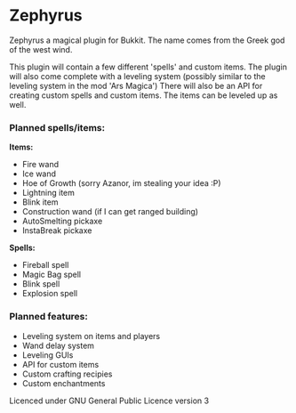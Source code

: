 Zephyrus
========

Zephyrus a magical plugin for Bukkit. The name comes from the Greek god of the west wind.

This plugin will contain a few different 'spells' and custom items. The plugin will also come complete with a leveling system (possibly similar to the leveling system in the mod 'Ars Magica')
There will also be an API for creating custom spells and custom items. The items can be leveled up as well.

### Planned spells/items:

**Items:**
*    Fire wand
*    Ice wand
*    Hoe of Growth (sorry Azanor, im stealing your idea :P)
*    Lightning item
*    Blink item
*    Construction wand (if I can get ranged building)
*    AutoSmelting pickaxe
*    InstaBreak pickaxe
    
**Spells:**
*    Fireball spell
*    Magic Bag spell
*    Blink spell
*    Explosion spell
    
  
  
### Planned features:
*  Leveling system on items and players
*  Wand delay system
*  Leveling GUIs
*  API for custom items
*  Custom crafting recipies
*  Custom enchantments
  
Licenced under GNU General Public Licence version 3
